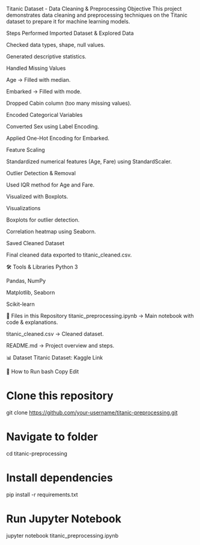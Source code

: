 Titanic Dataset - Data Cleaning & Preprocessing
Objective
This project demonstrates data cleaning and preprocessing techniques on the Titanic dataset to prepare it for machine learning models.

 Steps Performed
Imported Dataset & Explored Data

Checked data types, shape, null values.

Generated descriptive statistics.

Handled Missing Values

Age → Filled with median.

Embarked → Filled with mode.

Dropped Cabin column (too many missing values).

Encoded Categorical Variables

Converted Sex using Label Encoding.

Applied One-Hot Encoding for Embarked.

Feature Scaling

Standardized numerical features (Age, Fare) using StandardScaler.

Outlier Detection & Removal

Used IQR method for Age and Fare.

Visualized with Boxplots.

Visualizations

Boxplots for outlier detection.

Correlation heatmap using Seaborn.

Saved Cleaned Dataset

Final cleaned data exported to titanic_cleaned.csv.

🛠 Tools & Libraries
Python 3

Pandas, NumPy

Matplotlib, Seaborn

Scikit-learn

📂 Files in this Repository
titanic_preprocessing.ipynb → Main notebook with code & explanations.

titanic_cleaned.csv → Cleaned dataset.

README.md → Project overview and steps.

📊 Dataset
Titanic Dataset: Kaggle Link

🚀 How to Run
bash
Copy
Edit

# Clone this repository
git clone https://github.com/your-username/titanic-preprocessing.git

# Navigate to folder
cd titanic-preprocessing

# Install dependencies
pip install -r requirements.txt

# Run Jupyter Notebook
jupyter notebook titanic_preprocessing.ipynb
